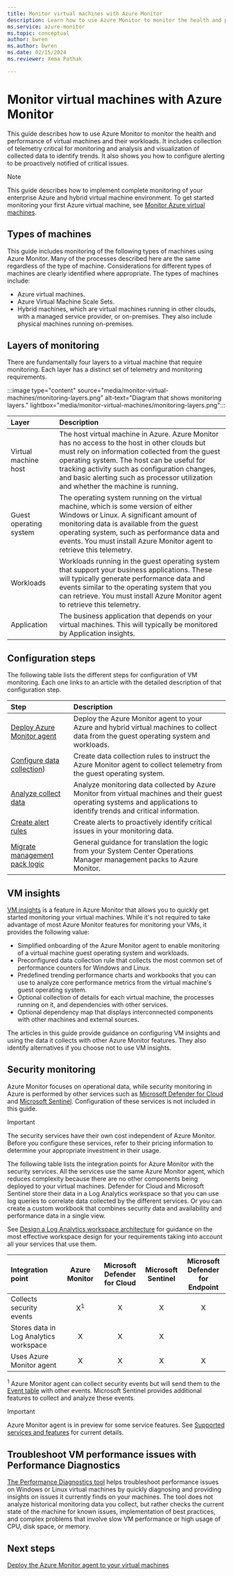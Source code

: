 ```yaml
---
title: Monitor virtual machines with Azure Monitor
description: Learn how to use Azure Monitor to monitor the health and performance of virtual machines and their workloads.
ms.service: azure-monitor
ms.topic: conceptual
author: bwren
ms.author: bwren
ms.date: 02/15/2024
ms.reviewer: Xema Pathak

---
```


# Monitor virtual machines with Azure Monitor

This guide describes how to use Azure Monitor to monitor the health and performance of virtual machines and their workloads. It includes collection of telemetry critical for monitoring and analysis and visualization of collected data to identify trends. It also shows you how to configure alerting to be proactively notified of critical issues.

> [!NOTE]
> This guide describes how to implement complete monitoring of your enterprise Azure and hybrid virtual machine environment. To get started monitoring your first Azure virtual machine, see [Monitor Azure virtual machines](../../virtual-machines/monitor-vm.md).

## Types of machines

This guide includes monitoring of the following types of machines using Azure Monitor. Many of the processes described here are the same regardless of the type of machine. Considerations for different types of machines are clearly identified where appropriate. The types of machines include:

- Azure virtual machines.
- Azure Virtual Machine Scale Sets.
- Hybrid machines, which are virtual machines running in other clouds, with a managed service provider, or on-premises. They also include physical machines running on-premises.

## Layers of monitoring

There are fundamentally four layers to a virtual machine that require monitoring. Each layer has a distinct set of telemetry and monitoring requirements. 

:::image type="content" source="media/monitor-virtual-machines/monitoring-layers.png" alt-text="Diagram that shows monitoring layers." lightbox="media/monitor-virtual-machines/monitoring-layers.png":::

| Layer | Description |
|:---|:---|
| Virtual machine host | The host virtual machine in Azure. Azure Monitor has no access to the host in other clouds but must rely on information collected from the guest operating system. The host can be useful for tracking activity such as configuration changes, and basic alerting such as processor utilization and whether the machine is running. |
| Guest operating system | The operating system running on the virtual machine, which is some version of either Windows or Linux. A significant amount of monitoring data is available from the guest operating system, such as performance data and events. You must install Azure Monitor agent to retrieve this telemetry. |
| Workloads | Workloads running in the guest operating system that support your business applications. These will typically generate performance data and events similar to the operating system that you can retrieve. You must install Azure Monitor agent to retrieve this telemetry. |
| Application | The business application that depends on your virtual machines. This will typically be monitored by Application insights. |

## Configuration steps
The following table lists the different steps for configuration of VM monitoring. Each one links to an article with the detailed description of that configuration step.

| Step | Description |
|:---|:---|
| [Deploy Azure Monitor agent](monitor-virtual-machine-agent.md) | Deploy the Azure Monitor agent to your Azure and hybrid virtual machines to collect data from the guest operating system and workloads. |
| [Configure data collection](monitor-virtual-machine-data-collection.md)) | Create data collection rules to instruct the Azure Monitor agent to collect telemetry from the guest operating system. |
| [Analyze collect data](monitor-virtual-machine-analyze.md) | Analyze monitoring data collected by Azure Monitor from virtual machines and their guest operating systems and applications to identify trends and critical information. |
| [Create alert rules](monitor-virtual-machine-alerts.md) | Create alerts to proactively identify critical issues in your monitoring data. |
| [Migrate management pack logic](monitor-virtual-machine-management-packs.md) | General guidance for translation the logic from your System Center Operations Manager management packs to Azure Monitor. |

 
## VM insights
[VM insights](../vm/vminsights-overview.md) is a feature in Azure Monitor that allows you to quickly get started monitoring your virtual machines. While it's not required to take advantage of most Azure Monitor features for monitoring your VMs, it provides the following value:

- Simplified onboarding of the Azure Monitor agent to enable monitoring of a virtual machine guest operating system and workloads.
- Preconfigured data collection rule that collects the most common set of performance counters for Windows and Linux.
- Predefined trending performance charts and workbooks that you can use to analyze core performance metrics from the virtual machine's guest operating system.
- Optional collection of details for each virtual machine, the processes running on it, and dependencies with other services.
- Optional dependency map that displays interconnected components with other machines and external sources.

The articles in this guide provide guidance on configuring VM insights and using the data it collects with other Azure Monitor features. They also identify alternatives if you choose not to use VM insights.


## Security monitoring
Azure Monitor focuses on operational data, while security monitoring in Azure is performed by other services such as [Microsoft Defender for Cloud](../../defender-for-cloud/index.yml) and [Microsoft Sentinel](../../sentinel/index.yml). Configuration of these services is not included in this guide.

> [!IMPORTANT]
> The security services have their own cost independent of Azure Monitor. Before you configure these services, refer to their pricing information to determine your appropriate investment in their usage.

The following table lists the integration points for Azure Monitor with the security services. All the services use the same Azure Monitor agent, which reduces complexity because there are no other components being deployed to your virtual machines. Defender for Cloud and Microsoft Sentinel store their data in a Log Analytics workspace so that you can use log queries to correlate data collected by the different services. Or you can create a custom workbook that combines security data and availability and performance data in a single view.

See [Design a Log Analytics workspace architecture](../logs/workspace-design.md) for guidance on the most effective workspace design for your requirements taking into account all your services that use them.

| Integration point       | Azure Monitor | Microsoft<br>Defender for Cloud | Microsoft<br>Sentinel | Microsoft<br>Defender for Endpoint |
|:---|:---:|:---:|:---:|:---:|
| Collects security events     | X<sup>1</sup> | X | X | X |
| Stores data in Log Analytics workspace | X | X | X |   | 
| Uses Azure Monitor agent     | X | X | X | X | 

<sup>1</sup> Azure Monitor agent can collect security events but will send them to the [Event table](/azure/azure-monitor/reference/tables/event) with other events. Microsoft Sentinel provides additional features to collect and analyze these events.

> [!IMPORTANT]
> Azure Monitor agent is in preview for some service features. See [Supported services and features](../agents/agents-overview.md#supported-services-and-features) for current details.

## Troubleshoot VM performance issues with Performance Diagnostics

[The Performance Diagnostics tool](/troubleshoot/azure/virtual-machines/performance-diagnostics?toc=/azure/azure-monitor/toc.json) helps troubleshoot performance issues on Windows or Linux virtual machines by quickly diagnosing and providing insights on issues it currently finds on your machines. The tool does not analyze historical monitoring data you collect, but rather checks the current state of the machine for known issues, implementation of best practices, and complex problems that involve slow VM performance or high usage of CPU, disk space, or memory.  


## Next steps

[Deploy the Azure Monitor agent to your virtual machines](monitor-virtual-machine-agent.md)